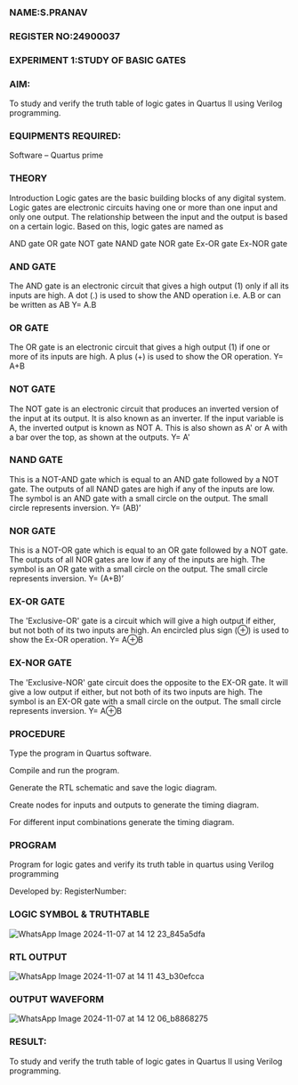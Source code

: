 ### NAME:S.PRANAV
### REGISTER NO:24900037
### EXPERIMENT 1:STUDY OF BASIC GATES

### AIM:
To study and verify the truth table of logic gates in Quartus II using Verilog programming.

### EQUIPMENTS REQUIRED:
Software – Quartus prime

### THEORY
Introduction Logic gates are the basic building blocks of any digital system. Logic gates are electronic circuits having one or more than one input and only one output. The relationship between the input and the output is based on a certain logic. Based on this, logic gates are named as

AND gate OR gate NOT gate NAND gate NOR gate Ex-OR gate Ex-NOR gate

### AND GATE
The AND gate is an electronic circuit that gives a high output (1) only if all its inputs are high. A dot (.) is used to show the AND operation i.e. A.B or can be written as AB Y= A.B

### OR GATE
The OR gate is an electronic circuit that gives a high output (1) if one or more of its inputs are high. A plus (+) is used to show the OR operation. Y= A+B

### NOT GATE
The NOT gate is an electronic circuit that produces an inverted version of the input at its output. It is also known as an inverter. If the input variable is A, the inverted output is known as NOT A. This is also shown as A' or A with a bar over the top, as shown at the outputs. Y= A'

### NAND GATE
This is a NOT-AND gate which is equal to an AND gate followed by a NOT gate. The outputs of all NAND gates are high if any of the inputs are low. The symbol is an AND gate with a small circle on the output. The small circle represents inversion. Y= (AB)’

### NOR GATE
This is a NOT-OR gate which is equal to an OR gate followed by a NOT gate. The outputs of all NOR gates are low if any of the inputs are high. The symbol is an OR gate with a small circle on the output. The small circle represents inversion. Y= (A+B)’

### EX-OR GATE
The 'Exclusive-OR' gate is a circuit which will give a high output if either, but not both of its two inputs are high. An encircled plus sign (⊕) is used to show the Ex-OR operation. Y= A⊕B

### EX-NOR GATE
The 'Exclusive-NOR' gate circuit does the opposite to the EX-OR gate. It will give a low output if either, but not both of its two inputs are high. The symbol is an EX-OR gate with a small circle on the output. The small circle represents inversion. Y= A⊕B

### PROCEDURE
Type the program in Quartus software.

Compile and run the program.

Generate the RTL schematic and save the logic diagram.

Create nodes for inputs and outputs to generate the timing diagram.

For different input combinations generate the timing diagram.

### PROGRAM
Program for logic gates and verify its truth table in quartus using Verilog programming

Developed by: RegisterNumber:

### LOGIC SYMBOL & TRUTHTABLE
![WhatsApp Image 2024-11-07 at 14 12 23_845a5dfa](https://github.com/user-attachments/assets/734e0525-bd62-4104-9c2c-b4204c45fcb4)



### RTL OUTPUT
![WhatsApp Image 2024-11-07 at 14 11 43_b30efcca](https://github.com/user-attachments/assets/eab126df-686f-4165-843d-22527fef8f86)


### OUTPUT WAVEFORM
![WhatsApp Image 2024-11-07 at 14 12 06_b8868275](https://github.com/user-attachments/assets/8651e1a7-08e8-4c49-b920-0ec4fab3061d)


### RESULT:
To study and verify the truth table of logic gates in Quartus II using Verilog programming.
